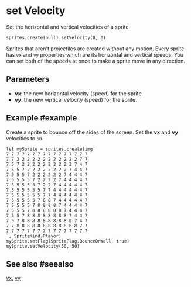 # set Velocity

Set the horizontal and vertical velocities of a sprite.

```sig
sprites.create(null).setVelocity(0, 0)
```

Sprites that aren't projectiles are created without any motion. Every sprite has `vx` and `vy` properties which are its horizontal and vertical speeds.
You can set both of the speeds at once to make a sprite move in any direction.

## Parameters

* **vx**: the new horizontal velocity (speed) for the sprite.
* **vy**: the new vertical velocity (speed) for the sprite.

## Example #example

Create a sprite to bounce off the sides of the screen. Set the **vx** and **vy**
velocities to `50`.

```blocks
let mySprite = sprites.create(img`
7 7 7 7 7 7 7 7 7 7 7 7 7 7 7 7 
7 7 2 2 2 2 2 2 2 2 2 2 2 2 7 7 
7 5 7 2 2 2 2 2 2 2 2 2 2 7 4 7 
7 5 5 7 2 2 2 2 2 2 2 2 7 4 4 7 
7 5 5 5 7 2 2 2 2 2 2 7 4 4 4 7 
7 5 5 5 5 7 2 2 2 2 7 4 4 4 4 7 
7 5 5 5 5 5 7 2 2 7 4 4 4 4 4 7 
7 5 5 5 5 5 5 7 7 4 4 4 4 4 4 7 
7 5 5 5 5 5 5 7 7 4 4 4 4 4 4 7 
7 5 5 5 5 5 7 8 8 7 4 4 4 4 4 7 
7 5 5 5 5 7 8 8 8 8 7 4 4 4 4 7 
7 5 5 5 7 8 8 8 8 8 8 7 4 4 4 7 
7 5 5 7 8 8 8 8 8 8 8 8 7 4 4 7 
7 5 7 8 8 8 8 8 8 8 8 8 8 7 4 7 
7 7 8 8 8 8 8 8 8 8 8 8 8 8 7 7 
7 7 7 7 7 7 7 7 7 7 7 7 7 7 7 7 
`, SpriteKind.Player)
mySprite.setFlag(SpriteFlag.BounceOnWall, true)
mySprite.setVelocity(50, 50)
```

## See also #seealso

[vx](/reference/sprites/sprite/vx),
[vy](/reference/sprites/sprite/vy)
